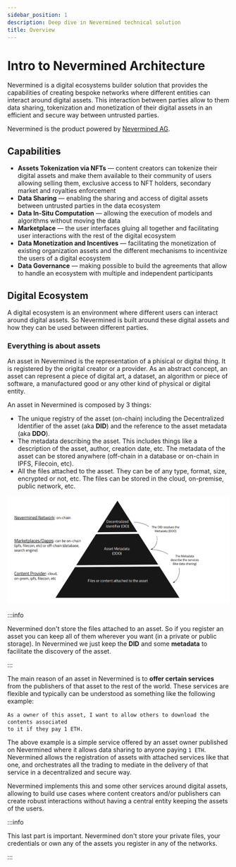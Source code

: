 ```yaml
---
sidebar_position: 1
description: Deep dive in Nevermined technical solution
title: Overview
---
```


# Intro to Nevermined Architecture

Nevermined is a digital ecosystems builder solution that provides the capabilities of
creating bespoke networks where different entities can interact around digital assets.
This interaction between parties allow to them data sharing, tokenization and 
monetization of their digital assets in an efficient and secure way between 
untrusted parties.

Nevermined is the product powered by [Nevermined AG](https://nevermined.io).

## Capabilities

* **Assets Tokenization via NFTs** — content creators can tokenize their digital 
  assets and make them available to their community of users allowing selling them,
  exclusive access to NFT holders, secondary market and royalties enforcement
* **Data Sharing** — enabling the sharing and access of digital assets between 
  untrusted parties in the data ecosystem
* **Data In-Situ Computation**  — allowing the execution of models and algorithms 
  without moving the data
* **Marketplace** — the user interfaces gluing all together and facilitating user
   interactions with the rest of the digital ecosystem
* **Data Monetization and Incentives** — facilitating the monetization of existing 
  organization assets and the different mechanisms to incentivize the users of a 
  digital ecosystem
* **Data Governance** — making possible to build the agreements that allow to 
  handle an ecosystem with multiple and independent participants


## Digital Ecosystem

A digital ecosystem is an environment where different users can interact around 
digital assets. So Nevermined is built around these digital assets and how they can 
be used between different parties.

### Everything is about assets

An asset in Nevermined is the representation of a phisical or digital thing. It is 
registered by the origital creator or a provider. As an abstract concept, an asset
can represent a piece of digital art, a dataset, an algorithm or piece of software,
a manufactured good or any other kind of physical or digital entity.

An asset in Nevermined is composed by 3 things:

* The unique registry of the asset (on-chain) including the Decentralized Identifier
  of the asset (aka **DID**) and the reference to the asset metadata (aka **DDO**).
* The metadata describing the asset. This includes things like a description of the
  asset, author, creation date, etc. The metadata of the asset can be stored anywhere
  (off-chain in a database or on-chain in IPFS, Filecoin, etc).
* All the files attached to the asset. They can be of any type, format, size, encrypted
  or not, etc. The files can be stored in the cloud, on-premise, public network, etc.

![Asset composition](images/asset_composition.png)

:::info

Nevermined don't store the files attached to an asset. So if you register an asset you 
can keep all of them wherever you want (in a private or public storage). 
In Nevermined we just keep the **DID** and some **metadata** to facilitate the discovery
of the asset.

:::


The main reason of an asset in Nevermined is to **offer certain services** from the 
publishers of that asset to the rest of the world. These services are flexible and 
typically can be understood as something like the following example:

```
As a owner of this asset, I want to allow others to download the contents associated
to it if they pay 1 ETH.
```

The above example is a simple service offered by an asset owner published on Nevermined
where it allows data sharing to anyone paying `1 ETH`. Nevermined allows the registration
of assets with attached services like that one, and orchestrates all the trading to 
mediate in the delivery of that service in a decentralized and secure way. 

Nevermined implements this and some other services around digital assets, allowing to 
build use cases where content creators and/or publishers can create robust interactions
without having a central entity keeping the assets of the users.

:::info

This last part is important. Nevermined don't store your private files, your credentials
or own any of the assets you register in any of the networks.

:::


